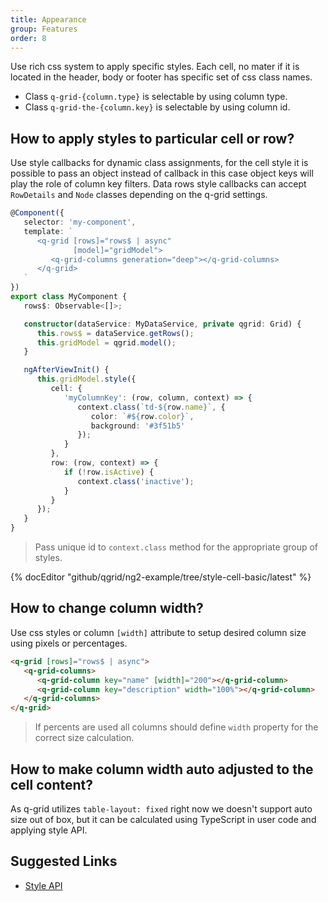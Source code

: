 ```yaml
---
title: Appearance
group: Features
order: 8
---
```


Use rich css system to apply specific styles. Each cell, no mater if it is located in the header, body or footer has specific set of css class names.

* Class `q-grid-{column.type}` is selectable by using column type.
* Class `q-grid-the-{column.key}` is selectable by using column id.

## How to apply styles to particular cell or row?

Use style callbacks for dynamic class assignments, for the cell style it is possible to pass an object instead of callback in this case object keys will play the role of column key filters. Data rows style callbacks can accept `RowDetails` and `Node` classes depending on the q-grid settings.

```typescript
@Component({
   selector: 'my-component',
   template: `
      <q-grid [rows]="rows$ | async"
              [model]="gridModel">
         <q-grid-columns generation="deep"></q-grid-columns>
      </q-grid>
   `
})
export class MyComponent {
   rows$: Observable<[]>;

   constructor(dataService: MyDataService, private qgrid: Grid) {
      this.rows$ = dataService.getRows();
      this.gridModel = qgrid.model();
   }

   ngAfterViewInit() {
      this.gridModel.style({
         cell: {
            'myColumnKey': (row, column, context) => {
               context.class(`td-${row.name}`, {
                  color: `#${row.color}`,
                  background: '#3f51b5'
               });
            }
         },
         row: (row, context) => {
            if (!row.isActive) {
               context.class('inactive');
            }
         }
      });
   }
}
```

> Pass unique id to `context.class` method for the appropriate group of styles.

{% docEditor "github/qgrid/ng2-example/tree/style-cell-basic/latest" %}

## How to change column width?

Use css styles or column `[width]` attribute to setup desired column size using pixels or percentages.

```html
<q-grid [rows]="rows$ | async">
   <q-grid-columns>
      <q-grid-column key="name" [width]="200"></q-grid-column>
      <q-grid-column key="description" width="100%"></q-grid-column>
   </q-grid-columns>
</q-grid>
```

> If percents are used all columns should define `width` property for the correct size calculation.

## How to make column width auto adjusted to the cell content?

As q-grid utilizes `table-layout: fixed` right now we doesn't support auto size out of box, but it can be calculated using TypeScript in user code and applying style API.

## Suggested Links

* [Style API](/reference/style-api.html)
